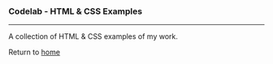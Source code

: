 ### Codelab - HTML & CSS Examples
***

A collection of HTML & CSS examples of my work.

<!--- Please feel free to browse each project folder to learn about my approach to solving software problems. Each folder also contains a readme file that explains the project's objective, the approach I took to resolve the challenge and the result. -->

Return to [home](../../../)
